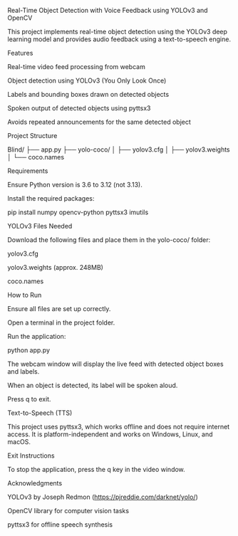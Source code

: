 Real-Time Object Detection with Voice Feedback using YOLOv3 and OpenCV

This project implements real-time object detection using the YOLOv3 deep learning model and provides audio feedback using a text-to-speech engine.

Features

Real-time video feed processing from webcam

Object detection using YOLOv3 (You Only Look Once)

Labels and bounding boxes drawn on detected objects

Spoken output of detected objects using pyttsx3

Avoids repeated announcements for the same detected object

Project Structure

Blind/
├── app.py
├── yolo-coco/
│   ├── yolov3.cfg
│   ├── yolov3.weights
│   └── coco.names

Requirements

Ensure Python version is 3.6 to 3.12 (not 3.13).

Install the required packages:

pip install numpy opencv-python pyttsx3 imutils

YOLOv3 Files Needed

Download the following files and place them in the yolo-coco/ folder:

yolov3.cfg

yolov3.weights (approx. 248MB)

coco.names

How to Run

Ensure all files are set up correctly.

Open a terminal in the project folder.

Run the application:

python app.py

The webcam window will display the live feed with detected object boxes and labels.

When an object is detected, its label will be spoken aloud.

Press q to exit.

Text-to-Speech (TTS)

This project uses pyttsx3, which works offline and does not require internet access. It is platform-independent and works on Windows, Linux, and macOS.

Exit Instructions

To stop the application, press the q key in the video window.

Acknowledgments

YOLOv3 by Joseph Redmon (https://pjreddie.com/darknet/yolo/)

OpenCV library for computer vision tasks

pyttsx3 for offline speech synthesis
